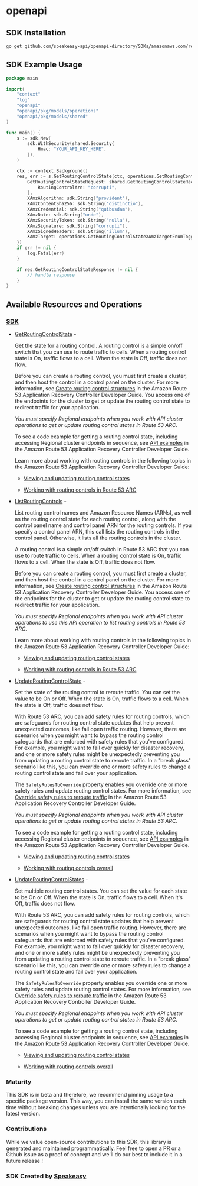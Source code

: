 # openapi

<!-- Start SDK Installation -->
## SDK Installation

```bash
go get github.com/speakeasy-api/openapi-directory/SDKs/amazonaws.com/route53-recovery-cluster/2019-12-02/go
```
<!-- End SDK Installation -->

## SDK Example Usage
<!-- Start SDK Example Usage -->
```go
package main

import(
	"context"
	"log"
	"openapi"
	"openapi/pkg/models/operations"
	"openapi/pkg/models/shared"
)

func main() {
    s := sdk.New(
        sdk.WithSecurity(shared.Security{
            Hmac: "YOUR_API_KEY_HERE",
        }),
    )

    ctx := context.Background()
    res, err := s.GetRoutingControlState(ctx, operations.GetRoutingControlStateRequest{
        GetRoutingControlStateRequest: shared.GetRoutingControlStateRequest{
            RoutingControlArn: "corrupti",
        },
        XAmzAlgorithm: sdk.String("provident"),
        XAmzContentSha256: sdk.String("distinctio"),
        XAmzCredential: sdk.String("quibusdam"),
        XAmzDate: sdk.String("unde"),
        XAmzSecurityToken: sdk.String("nulla"),
        XAmzSignature: sdk.String("corrupti"),
        XAmzSignedHeaders: sdk.String("illum"),
        XAmzTarget: operations.GetRoutingControlStateXAmzTargetEnumToggleCustomerAPIGetRoutingControlState,
    })
    if err != nil {
        log.Fatal(err)
    }

    if res.GetRoutingControlStateResponse != nil {
        // handle response
    }
}
```
<!-- End SDK Example Usage -->

<!-- Start SDK Available Operations -->
## Available Resources and Operations

### [SDK](docs/sdk/README.md)

* [GetRoutingControlState](docs/sdk/README.md#getroutingcontrolstate) - <p>Get the state for a routing control. A routing control is a simple on/off switch that you can use to route traffic to cells. When a routing control state is On, traffic flows to a cell. When the state is Off, traffic does not flow. </p> <p>Before you can create a routing control, you must first create a cluster, and then host the control in a control panel on the cluster. For more information, see <a href="https://docs.aws.amazon.com/r53recovery/latest/dg/routing-control.create.html"> Create routing control structures</a> in the Amazon Route 53 Application Recovery Controller Developer Guide. You access one of the endpoints for the cluster to get or update the routing control state to redirect traffic for your application. </p> <p> <i>You must specify Regional endpoints when you work with API cluster operations to get or update routing control states in Route 53 ARC.</i> </p> <p>To see a code example for getting a routing control state, including accessing Regional cluster endpoints in sequence, see <a href="https://docs.aws.amazon.com/r53recovery/latest/dg/service_code_examples_actions.html">API examples</a> in the Amazon Route 53 Application Recovery Controller Developer Guide.</p> <p>Learn more about working with routing controls in the following topics in the Amazon Route 53 Application Recovery Controller Developer Guide:</p> <ul> <li> <p> <a href="https://docs.aws.amazon.com/r53recovery/latest/dg/routing-control.update.html"> Viewing and updating routing control states</a> </p> </li> <li> <p> <a href="https://docs.aws.amazon.com/r53recovery/latest/dg/routing-control.html">Working with routing controls in Route 53 ARC</a> </p> </li> </ul>
* [ListRoutingControls](docs/sdk/README.md#listroutingcontrols) - <p>List routing control names and Amazon Resource Names (ARNs), as well as the routing control state for each routing control, along with the control panel name and control panel ARN for the routing controls. If you specify a control panel ARN, this call lists the routing controls in the control panel. Otherwise, it lists all the routing controls in the cluster.</p> <p>A routing control is a simple on/off switch in Route 53 ARC that you can use to route traffic to cells. When a routing control state is On, traffic flows to a cell. When the state is Off, traffic does not flow.</p> <p>Before you can create a routing control, you must first create a cluster, and then host the control in a control panel on the cluster. For more information, see <a href="https://docs.aws.amazon.com/r53recovery/latest/dg/routing-control.create.html"> Create routing control structures</a> in the Amazon Route 53 Application Recovery Controller Developer Guide. You access one of the endpoints for the cluster to get or update the routing control state to redirect traffic for your application. </p> <p> <i>You must specify Regional endpoints when you work with API cluster operations to use this API operation to list routing controls in Route 53 ARC.</i> </p> <p>Learn more about working with routing controls in the following topics in the Amazon Route 53 Application Recovery Controller Developer Guide:</p> <ul> <li> <p> <a href="https://docs.aws.amazon.com/r53recovery/latest/dg/routing-control.update.html"> Viewing and updating routing control states</a> </p> </li> <li> <p> <a href="https://docs.aws.amazon.com/r53recovery/latest/dg/routing-control.html">Working with routing controls in Route 53 ARC</a> </p> </li> </ul>
* [UpdateRoutingControlState](docs/sdk/README.md#updateroutingcontrolstate) - <p>Set the state of the routing control to reroute traffic. You can set the value to be On or Off. When the state is On, traffic flows to a cell. When the state is Off, traffic does not flow.</p> <p>With Route 53 ARC, you can add safety rules for routing controls, which are safeguards for routing control state updates that help prevent unexpected outcomes, like fail open traffic routing. However, there are scenarios when you might want to bypass the routing control safeguards that are enforced with safety rules that you've configured. For example, you might want to fail over quickly for disaster recovery, and one or more safety rules might be unexpectedly preventing you from updating a routing control state to reroute traffic. In a "break glass" scenario like this, you can override one or more safety rules to change a routing control state and fail over your application.</p> <p>The <code>SafetyRulesToOverride</code> property enables you override one or more safety rules and update routing control states. For more information, see <a href="https://docs.aws.amazon.com/r53recovery/latest/dg/routing-control.override-safety-rule.html"> Override safety rules to reroute traffic</a> in the Amazon Route 53 Application Recovery Controller Developer Guide.</p> <p> <i>You must specify Regional endpoints when you work with API cluster operations to get or update routing control states in Route 53 ARC.</i> </p> <p>To see a code example for getting a routing control state, including accessing Regional cluster endpoints in sequence, see <a href="https://docs.aws.amazon.com/r53recovery/latest/dg/service_code_examples_actions.html">API examples</a> in the Amazon Route 53 Application Recovery Controller Developer Guide.</p> <ul> <li> <p> <a href="https://docs.aws.amazon.com/r53recovery/latest/dg/routing-control.update.html"> Viewing and updating routing control states</a> </p> </li> <li> <p> <a href="https://docs.aws.amazon.com/r53recovery/latest/dg/routing-control.html">Working with routing controls overall</a> </p> </li> </ul>
* [UpdateRoutingControlStates](docs/sdk/README.md#updateroutingcontrolstates) - <p>Set multiple routing control states. You can set the value for each state to be On or Off. When the state is On, traffic flows to a cell. When it's Off, traffic does not flow.</p> <p>With Route 53 ARC, you can add safety rules for routing controls, which are safeguards for routing control state updates that help prevent unexpected outcomes, like fail open traffic routing. However, there are scenarios when you might want to bypass the routing control safeguards that are enforced with safety rules that you've configured. For example, you might want to fail over quickly for disaster recovery, and one or more safety rules might be unexpectedly preventing you from updating a routing control state to reroute traffic. In a "break glass" scenario like this, you can override one or more safety rules to change a routing control state and fail over your application.</p> <p>The <code>SafetyRulesToOverride</code> property enables you override one or more safety rules and update routing control states. For more information, see <a href="https://docs.aws.amazon.com/r53recovery/latest/dg/routing-control.override-safety-rule.html"> Override safety rules to reroute traffic</a> in the Amazon Route 53 Application Recovery Controller Developer Guide.</p> <p> <i>You must specify Regional endpoints when you work with API cluster operations to get or update routing control states in Route 53 ARC.</i> </p> <p>To see a code example for getting a routing control state, including accessing Regional cluster endpoints in sequence, see <a href="https://docs.aws.amazon.com/r53recovery/latest/dg/service_code_examples_actions.html">API examples</a> in the Amazon Route 53 Application Recovery Controller Developer Guide.</p> <ul> <li> <p> <a href="https://docs.aws.amazon.com/r53recovery/latest/dg/routing-control.update.html"> Viewing and updating routing control states</a> </p> </li> <li> <p> <a href="https://docs.aws.amazon.com/r53recovery/latest/dg/routing-control.html">Working with routing controls overall</a> </p> </li> </ul>
<!-- End SDK Available Operations -->

### Maturity

This SDK is in beta and therefore, we recommend pinning usage to a specific package version.
This way, you can install the same version each time without breaking changes unless you are intentionally
looking for the latest version.

### Contributions

While we value open-source contributions to this SDK, this library is generated and maintained programmatically.
Feel free to open a PR or a Github issue as a proof of concept and we'll do our best to include it in a future release !

### SDK Created by [Speakeasy](https://docs.speakeasyapi.dev/docs/using-speakeasy/client-sdks)
